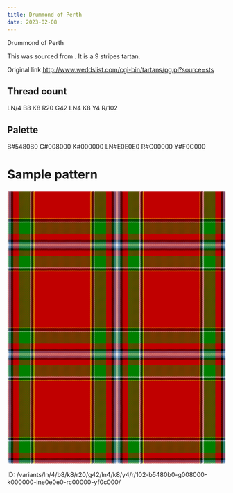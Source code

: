 ```yaml
---
title: Drummond of Perth
date: 2023-02-08
---
```

Drummond of Perth

This was sourced from <no value>.  It is a 9 stripes tartan.

Original link http://www.weddslist.com/cgi-bin/tartans/pg.pl?source=sts

## Thread count
LN/4 B8 K8 R20 G42 LN4 K8 Y4 R/102

## Palette
B#5480B0 G#008000 K#000000 LN#E0E0E0 R#C00000 Y#F0C000

# Sample pattern

![Tartan detail](tartan.png "LN/4 B8 K8 R20 G42 LN4 K8 Y4 R/102 tartan")

ID: /variants/ln/4/b8/k8/r20/g42/ln4/k8/y4/r/102-b5480b0-g008000-k000000-lne0e0e0-rc00000-yf0c000/